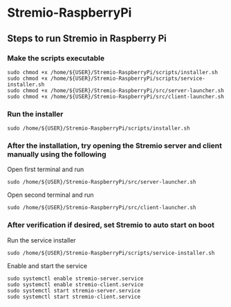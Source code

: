 # Stremio-RaspberryPi    

## Steps to run Stremio in Raspberry Pi   

###  Make the scripts executable  
```
sudo chmod +x /home/${USER}/Stremio-RaspberryPi/scripts/installer.sh  
sudo chmod +x /home/${USER}/Stremio-RaspberryPi/scripts/service-installer.sh    
sudo chmod +x /home/${USER}/Stremio-RaspberryPi/src/server-launcher.sh    
sudo chmod +x /home/${USER}/Stremio-RaspberryPi/src/client-launcher.sh  
```   

###  Run the installer  
```   
sudo /home/${USER}/Stremio-RaspberryPi/scripts/installer.sh
```   

###  After the installation, try opening the Stremio server and client manually using the following   
Open first terminal and run    
```   
sudo /home/${USER}/Stremio-RaspberryPi/src/server-launcher.sh  
```    
     
Open second terminal and run   
```   
sudo /home/${USER}/Stremio-RaspberryPi/src/client-launcher.sh  
```    

###  After verification if desired, set Stremio to auto start on boot   
Run the service installer  
```   
sudo /home/${USER}/Stremio-RaspberryPi/scripts/service-installer.sh        
```   
     
Enable and start the service   
```   
sudo systemctl enable stremio-server.service   
sudo systemctl enable stremio-client.service   
sudo systemctl start stremio-server.service   
sudo systemctl start stremio-client.service  
```    
